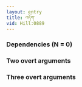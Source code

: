 ```yaml
---
layout: entry
title: འདོག་
vid: Hill:0889
---
```

### Dependencies (N = 0)


### Two overt arguments


### Three overt arguments
